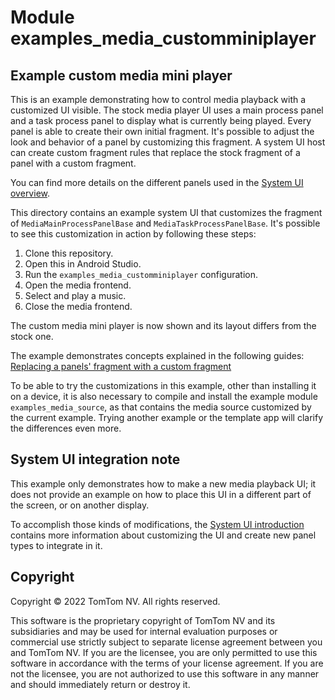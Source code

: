 # Module examples_media_customminiplayer

## Example custom media mini player

This is an example demonstrating how to control media playback with a customized UI visible.
The stock media player UI uses a main process panel and a task process panel to display what is 
currently being played. Every panel is able to create their own initial fragment. It's possible to 
adjust the look and behavior of a panel by customizing this fragment. A system UI host can create 
custom fragment rules that replace the stock fragment of a panel with a custom fragment.

You can find more details on the different panels used in the
[System UI overview](https://developer.tomtom.com/tomtom-digital-cockpit/designers/system-ui/overview).

This directory contains an example system UI that customizes the fragment of
`MediaMainProcessPanelBase` and `MediaTaskProcessPanelBase`. It's possible to see this customization
in action by following these steps:
1. Clone this repository.
2. Open this in Android Studio.
3. Run the `examples_media_customminiplayer` configuration.
4. Open the media frontend.
5. Select and play a music.
6. Close the media frontend.

The custom media mini player is now shown and its layout differs from the stock one.

The example demonstrates concepts explained in the following guides:
[Replacing a panels' fragment with a custom fragment](https://developer.tomtom.com/tomtom-digital-cockpit/developers/tutorials-and-examples/customization/custom-fragments)

To be able to try the customizations in this example, other than installing it on a device, it is
also necessary to compile and install the example module `examples_media_source`, as that contains
the media source customized by the current example. Trying another example or the template app will
clarify the differences even more.

## System UI integration note

This example only demonstrates how to make a new media playback UI; it does not provide an example
on how to place this UI in a different part of the screen, or on another display.

To accomplish those kinds of modifications, the
[System UI introduction](https://developer.tomtom.com/tomtom-digital-cockpit/developers/development/system-ui)
contains more information about customizing the UI and create new panel types to integrate in it.

## Copyright

Copyright © 2022 TomTom NV. All rights reserved.

This software is the proprietary copyright of TomTom NV and its subsidiaries and may be
used for internal evaluation purposes or commercial use strictly subject to separate
license agreement between you and TomTom NV. If you are the licensee, you are only permitted
to use this software in accordance with the terms of your license agreement. If you are
not the licensee, you are not authorized to use this software in any manner and should
immediately return or destroy it.
